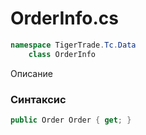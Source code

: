 
# OrderInfo.cs
```csharp
namespace TigerTrade.Tc.Data  
    class OrderInfo
```

Описание

### Синтаксис
```csharp
public Order Order { get; }
```
